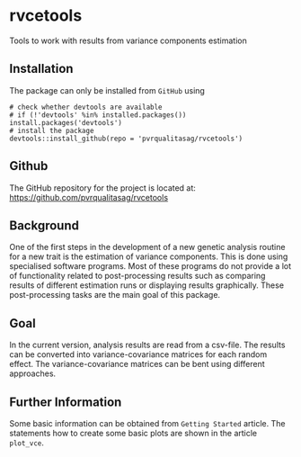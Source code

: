 # rvcetools
Tools to work with results from variance components estimation


## Installation
The package can only be installed from `GitHub` using

```
# check whether devtools are available
# if (!'devtools' %in% installed.packages()) install.packages('devtools')
# install the package
devtools::install_github(repo = 'pvrqualitasag/rvcetools')
```

## Github
The GitHub repository for the project is located at: https://github.com/pvrqualitasag/rvcetools

## Background
One of the first steps in the development of a new genetic analysis routine for a new trait is the estimation of 
variance components. This is done using specialised software programs. Most of these programs do not provide a lot 
of functionality related to post-processing results such as comparing results of different estimation runs or 
displaying results graphically. These post-processing tasks are the main goal of this package. 


## Goal
In the current version, analysis results are read from a csv-file. The results can be converted into variance-covariance 
matrices for each random effect. The variance-covariance matrices can be bent using different approaches. 


## Further Information
Some basic information can be obtained from `Getting Started` article. The statements how to create some basic 
plots are shown in the article `plot_vce`. 
